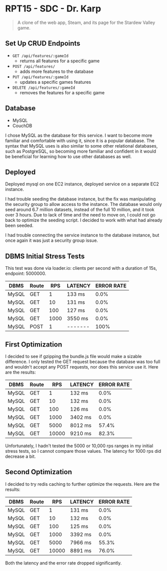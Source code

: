 # RPT15 - SDC - Dr. Karp

> A clone of the web app, Steam, and its page for the Stardew Valley game.

## Set Up CRUD Endpoints
 - `GET /api/features/:gameId`
    - returns all features for a specific game
 - `POST /api/features/`
    - adds more features to the database
 - `PUT /api/features/:gameId`
    - updates a specific games features
 - `DELETE /api/features/:gameId`
    - removes the features for a specific game

## Database

  * MySQL
  * CouchDB

  I chose MySQL as the database for this service. I want to become more familiar and comfortable with using it, since it is a popular database. The syntax that MySQL uses is also similar to some other relational databases, such as PostgreSQL, so becoming more familiar and confident in it would be beneficial for learning how to use other databases as well.

## Deployed

  Deployed mysql on one EC2 instance, deployed service on a separate EC2 instance.

  I had trouble seeding the database instance, but the fix was manipulating the security group to allow access to the instance. The database would only seed around 6.7 million datasets, instead of the full 10 million, and it took over 3 hours. Due to lack of time and the need to move on, I could not go back to optimize the seeding script. I decided to work with what had already been seeded.

  I had trouble connecting the service instance to the database instance, but once again it was just a security group issue.

## DBMS Initial Stress Tests

  This test was done via loader.io: clients per second with a duration of 15s, endpoint: 5000000.

  | DBMS  | Route | RPS  | LATENCY | ERROR RATE |
  | ----- | ----- | ---- | ------- | ---------- |
  | MySQL | GET   | 1    | 133 ms  | 0.0% |
  | MySQL | GET   | 10   | 131 ms  | 0.0% |
  | MySQL | GET   | 100  | 127 ms  | 0.0% |
  | MySQL | GET   | 1000 | 3550 ms | 0.0% |
  | MySQL | POST  | 1    | ------- | 100% |

## First Optimization

  I decided to see if gzipping the bundle.js file would make a sizable difference. I only tested the GET request because the database was too full and wouldn't accept any POST requests, nor does this service use it. Here are the results:

  | DBMS  | Route | RPS   | LATENCY | ERROR RATE |
  | ----- | ----- | ----- | ------- | ---------- |
  | MySQL | GET   | 1     | 132 ms  | 0.0%  |
  | MySQL | GET   | 10    | 132 ms  | 0.0%  |
  | MySQL | GET   | 100   | 126 ms  | 0.0%  |
  | MySQL | GET   | 1000  | 3402 ms | 0.0%  |
  | MySQL | GET   | 5000  | 8012 ms | 57.4% |
  | MySQL | GET   | 10000 | 9210 ms | 82.3% |

  Unfortunately, I hadn't tested the 5000 or 10,000 rps ranges in my initial stress tests, so I cannot compare those values. The latency for 1000 rps did decrease a bit.

## Second Optimization

  I decided to try redis caching to further optimize the requests. Here are the results:

  | DBMS  | Route | RPS   | LATENCY | ERROR RATE |
  | ----- | ----- | ----- | ------- | ---------- |
  | MySQL | GET   | 1     | 131 ms  | 0.0%  |
  | MySQL | GET   | 10    | 132 ms  | 0.0%  |
  | MySQL | GET   | 100   | 125 ms  | 0.0%  |
  | MySQL | GET   | 1000  | 3392 ms | 0.0%  |
  | MySQL | GET   | 5000  | 7966 ms | 55.3% |
  | MySQL | GET   | 10000 | 8891 ms | 76.0% |

  Both the latency and the error rate dropped significantly.

